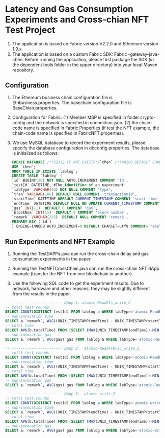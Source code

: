 # Latency and Gas Consumption Experiments and Cross-chian NFT Test Project

1. The application is based on Fabric version V2.2.0 and Ethereum version 1.9.x
2. The application is based on a custom Fabric SDK: Fabric -gateway-java-chen. Before running the application, please first package the SDK (in the dependent tools folder in the upper directory) into your local Maven repository.


## Configuration
1. The Ethereum business chain configuration file is Ethbusiness.properties. The basechain configuration file is BaseChian.properties. 

2. Configuration for Fabric: (1) Member MSP is specified in folder crypto-config and the network is specified in connection.json. (2) the chain-code name is specified in Fabric.Properties (if test the NFT example, the chain-code name is specified in FabricNFT.properties).

3. We use MySQL database to record the experiment results, please specify the database configuration in dbconfig.properties.
   The database is initialized as follows:
```sql
   CREATE DATABASE /*!32312 IF NOT EXISTS*/`chen` /*!40100 DEFAULT CHARACTER SET utf8 */;
   USE `chen`;
   DROP TABLE IF EXISTS `lablog`;
   CREATE TABLE `lablog` (
   `id` BIGINT(20) NOT NULL AUTO_INCREMENT COMMENT 'ID',
   `testId` DATETIME, #The identifier of an experiment
   `labType` VARCHAR(50) NOT NULL COMMENT 'type',   
   `tran` VARCHAR(100) DEFAULT NULL COMMENT 'transactionId',
   `startTime` DATETIME DEFAULT CURRENT_TIMESTAMP COMMENT 'start time',
   `endTime` DATETIME DEFAULT NULL ON UPDATE CURRENT_TIMESTAMP COMMENT 'end time',
   `gas` INT(11)  DEFAULT 0 COMMENT 'gas',
   `blockNum` INT(11)  DEFAULT 0 COMMENT 'block number',
   `remark` VARCHAR(255)  DEFAULT NULL COMMENT 'remark',
   PRIMARY KEY (`id`)
   ) ENGINE=INNODB AUTO_INCREMENT=0 DEFAULT CHARSET=utf8 COMMENT='resultList';

```
## Run Experiments and NFT Example

1. Running the TestDAPPs.java can run the cross-chain delay and gas consumption experiments in the paper.

2. Running the TestNFTCrossChain.java can run the cross-chain NFT dApp example (transfer the NFT from one blockchain to another).

3. Use the following SQL code to get the experiment results. Due to network, hardware and other reasons, they may be slightly different from the results in the paper.

```sql
-- ----------------------- DApp 1: atomic-ReadEth_write_2
-- total test rounds
SELECT COUNT(DISTINCT testId) FROM lablog a WHERE labType='atomic-ReadEth_write_2';
-- sub-invocation time
SELECT a.`remark`, AVG((UNIX_TIMESTAMP(endTime) - UNIX_TIMESTAMP(startTime))) timeuse FROM lablog a WHERE labType='atomic-ReadEth_write_2' GROUP BY remark;
-- total time
SELECT AVG(b.totalTime) FROM (SELECT (MAX(UNIX_TIMESTAMP(endTime))-MIN(UNIX_TIMESTAMP(startTime))) totalTime FROM lablog a WHERE labType='atomic-ReadEth_write_2' GROUP BY a.testId) b;
-- sub-invocation gas
SELECT a.`remark`, AVG(gas) gas FROM lablog a WHERE labType='atomic-ReadEth_write_2' GROUP BY remark;

-- ----------------------- DApp 2:  atomic-ReadFabric_write_2
-- total test rounds
SELECT COUNT(DISTINCT testId) FROM lablog a WHERE labType='atomic-ReadFabric_write_2';
-- sub-invocation time
SELECT a.`remark`, AVG((UNIX_TIMESTAMP(endTime) - UNIX_TIMESTAMP(startTime))) timeuse FROM lablog a WHERE labType='atomic-ReadFabric_write_2' GROUP BY remark;
-- total time
SELECT AVG(b.totalTime) FROM (SELECT (MAX(UNIX_TIMESTAMP(endTime))-MIN(UNIX_TIMESTAMP(startTime))) totalTime FROM lablog a WHERE labType='atomic-ReadFabric_write_2' GROUP BY a.testId) b;
-- sub-invocation gas
SELECT a.`remark`, AVG(gas) gas FROM lablog a WHERE labType='atomic-ReadFabric_write_2' GROUP BY remark;

-- ----------------------- DApp 3:  atomic-write_2
-- total test rounds
SELECT COUNT(DISTINCT testId) FROM lablog a WHERE labType='atomic-write_2';
-- sub-invocation time
SELECT a.`remark`, AVG((UNIX_TIMESTAMP(endTime) - UNIX_TIMESTAMP(startTime))) timeuse FROM lablog a WHERE labType='atomic-write_2' GROUP BY remark;
-- total time
SELECT AVG(b.totalTime) FROM (SELECT (MAX(UNIX_TIMESTAMP(endTime))-MIN(UNIX_TIMESTAMP(startTime))) totalTime FROM lablog a WHERE labType='atomic-write_2' GROUP BY a.testId) b;
-- sub-invocation gas
SELECT a.`remark`, AVG(gas) gas FROM lablog a WHERE labType='atomic-write_2' GROUP BY remark;

```






